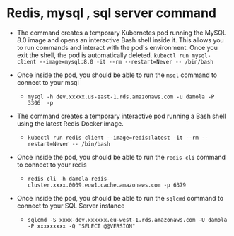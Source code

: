 # Redis, mysql , sql server command 

- The command creates a temporary Kubernetes pod running the MySQL 8.0 image and opens an interactive Bash shell inside it. This allows you to run commands and interact with the pod's environment. Once you exit the shell, the pod is automatically deleted.
`kubectl run mysql-client --image=mysql:8.0 -it --rm --restart=Never -- /bin/bash`

- Once inside the pod, you should be able to run the `msql` command to connect to your msql
    - `mysql -h dev.xxxxx.us-east-1.rds.amazonaws.com -u damola -P 3306  -p `

- The command creates a temporary interactive pod running a Bash shell using the latest Redis Docker image. 
    - `kubectl run redis-client --image=redis:latest -it --rm --restart=Never -- /bin/bash` 

- Once inside the pod, you should be able to run the `redis-cli` command to connect to your redis
    - `redis-cli -h damola-redis-cluster.xxxx.0009.euw1.cache.amazonaws.com -p 6379` 

- Once inside the pod, you should be able to run the `sqlcmd` command to connect to your SQL Server instance
    - `sqlcmd -S xxxx-dev.xxxxxx.eu-west-1.rds.amazonaws.com -U damola -P xxxxxxxxx -Q "SELECT @@VERSION"` 